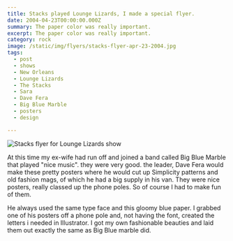 ```yaml
---
title: Stacks played Lounge Lizards, I made a special flyer.
date: 2004-04-23T00:00:00.000Z
summary: The paper color was really important.
excerpt: The paper color was really important.
category: rock
image: /static/img/flyers/stacks-flyer-apr-23-2004.jpg
tags:
  - post 
  - shows
  - New Orleans
  - Lounge Lizards
  - The Stacks
  - Sara
  - Dave Fera
  - Big Blue Marble
  - posters
  - design

---
```


![Stacks flyer for Lounge Lizards show](/static/img/flyers/stacks-flyer-apr-23-2004.jpg "Stacks flyer for Lounge Lizards show")

At this time my ex-wife had run off and joined a band called Big Blue Marble that played "nice music". they were very good. the leader, Dave Fera would make these pretty posters where he would cut up Simplicity patterns and old fashion mags, of which he had a big supply in his van. They were nice posters, really classed up the phone poles. So of course I had to make fun of them. 

He always used the same type face and this gloomy blue paper. I grabbed one of his posters off a phone pole and, not having the font, created the letters i needed in Illustrator. I got my own fashionable beauties and laid them out exactly the same as Big Blue marble did.